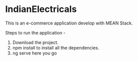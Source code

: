 # IndianElectricals

This is an e-commerce application develop with MEAN Stack.

Steps to run the application -
1. Download the project.
2. npm install to install all the dependencies.
3. ng serve here you go
